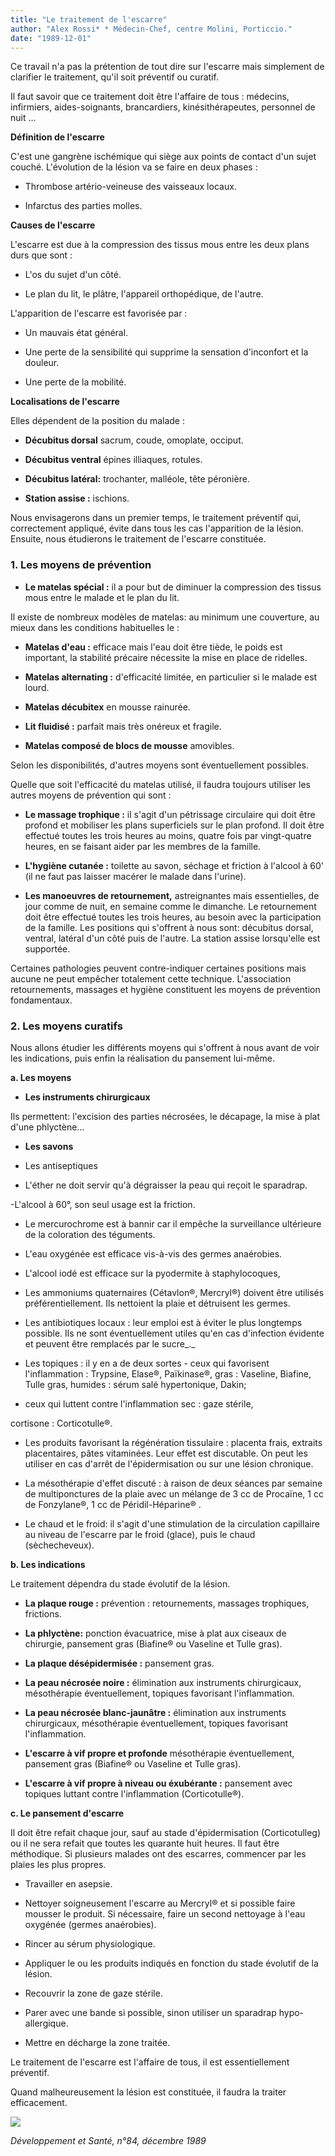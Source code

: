 ```yaml
---
title: "Le traitement de l'escarre"
author: "Alex Rossi* * Médecin-Chef, centre Molini, Porticcio."
date: "1989-12-01"
---
```


Ce travail n'a pas la prétention de tout dire sur l'escarre mais simplement de clarifier le traitement, qu'il soit préventif ou curatif.

Il faut savoir que ce traitement doit être l'affaire de tous : médecins, infirmiers, aides-soignants, brancardiers, kinésithérapeutes, personnel de nuit ...

**Définition de l'escarre**

C'est une gangrène ischémique qui siège aux points de contact d'un sujet couché. L'évolution de la lésion va se faire en deux phases :

*   Thrombose artério-veineuse des vaisseaux locaux.

*   Infarctus des parties molles.

**Causes de l'escarre**

L'escarre est due à la compression des tissus mous entre les deux plans durs que sont :

*   L'os du sujet d'un côté.

*   Le plan du lit, le plâtre, l'appareil orthopédique, de l'autre.

L'apparition de l'escarre est favorisée par :

*   Un mauvais état général.

*   Une perte de la sensibilité qui supprime la sensation d'inconfort et la douleur.

*   Une perte de la mobilité.

**Localisations de l'escarre**

Elles dépendent de la position du malade :

- **Décubitus dorsal** sacrum, coude, omoplate, occiput.

- **Décubitus ventral** épines illiaques, rotules.

- **Décubitus latéral:** trochanter, malléole, tête péronière.

- **Station assise :** ischions.

Nous envisagerons dans un premier temps, le traitement préventif qui, correctement appliqué, évite dans tous les cas l'apparition de la lésion. Ensuite, nous étudierons le traitement de l'escarre constituée.

### **1. Les moyens de prévention**

*   **Le matelas spécial :** il a pour but de diminuer la compression des tissus mous entre le malade et le plan du lit.

Il existe de nombreux modèles de matelas: au minimum une couverture, au mieux dans les conditions habituelles le :

- **Matelas d'eau :** efficace mais l'eau doit être tiède, le poids est important, la stabilité précaire nécessite la mise en place de ridelles.

- **Matelas alternating :** d'efficacité limitée, en particulier si le malade est lourd.

- **Matelas décubitex** en mousse rainurée.

- **Lit fluidisé :** parfait mais très onéreux et fragile.

- **Matelas composé de blocs de mousse** amovibles.

Selon les disponibilités, d'autres moyens sont éventuellement possibles.

Quelle que soit l'efficacité du matelas utilisé, il faudra toujours utiliser les autres moyens de prévention qui sont :

*   **Le massage trophique :** il s'agit d'un pétrissage circulaire qui doit être profond et mobiliser les plans superficiels sur le plan profond. Il doit être effectué toutes les trois heures au moins, quatre fois par vingt-quatre heures, en se faisant aider par les membres de la famille.

*   **L'hygiène cutanée :** toilette au savon, séchage et friction à l'alcool à 60' (il ne faut pas laisser macérer le malade dans l'urine).

*   **Les manoeuvres de retournement,** astreignantes mais essentielles, de jour comme de nuit, en semaine comme le dimanche. Le retournement doit être effectué toutes les trois heures, au besoin avec la participation de la famille. Les positions qui s'offrent à nous sont: décubitus dorsal, ventral, latéral d'un côté puis de l'autre. La station assise lorsqu'elle est supportée.

Certaines pathologies peuvent contre-indiquer certaines positions mais aucune ne peut empêcher totalement cette technique. L'association retournements, massages et hygiène constituent les moyens de prévention fondamentaux.

### **2. Les moyens curatifs**

Nous allons étudier les différents moyens qui s'offrent à nous avant de voir les indications, puis enfin la réalisation du pansement lui-même.

**a. Les moyens**

*   **Les instruments chirurgicaux**

Ils permettent: l'excision des parties nécrosées, le décapage, la mise à plat d'une phlyctène...

*   **Les savons**

*   Les antiseptiques

- L'éther ne doit servir qu'à dégraisser la peau qui reçoit le sparadrap.

-L'alcool à 60°, son seul usage est la friction.

- Le mercurochrome est à bannir car il empêche la surveillance ultérieure de la coloration des téguments.

- L'eau oxygénée est efficace vis-à-vis des germes anaérobies.

- L'alcool iodé est efficace sur la pyodermite à staphylocoques,

- Les ammoniums quaternaires (Cétavlon®, Mercryl®) doivent être utilisés préférentiellement. Ils nettoient la plaie et détruisent les germes.

- Les antibiotiques locaux : leur emploi est à éviter le plus longtemps possible. Ils ne sont éventuellement utiles qu'en cas d'infection évidente et peuvent être remplacés par le sucre_._

- Les topiques : il y en a de deux sortes - ceux qui favorisent l'inflammation : Trypsine, Elase®, Païkinase®, gras : Vaseline, Biafine, Tulle gras, humides : sérum salé hypertonique, Dakin;

- ceux qui luttent contre l'inflammation sec : gaze stérile,

cortisone : Corticotulle®.

- Les produits favorisant la régénération tissulaire : placenta frais, extraits placentaires, pâtes vitaminées. Leur effet est discutable. On peut les utiliser en cas d'arrêt de l'épidermisation ou sur une lésion chronique.

- La mésothérapie d'effet discuté : à raison de deux séances par semaine de multiponctures de la plaie avec un mélange de 3 cc de Procaïne, 1 cc de Fonzylane®, 1 cc de Péridil-Héparine® .

- Le chaud et le froid: il s'agit d'une stimulation de la circulation capillaire au niveau de l'escarre par le froid (glace), puis le chaud (sèchecheveux).

**b. Les indications**

Le traitement dépendra du stade évolutif de la lésion.

*   **La plaque rouge :** prévention : retournements, massages trophiques, frictions.

*   **La phlyctène:** ponction évacuatrice, mise à plat aux ciseaux de chirurgie, pansement gras (Biafine® ou Vaseline et Tulle gras).

*   **La plaque désépidermisée :** pansement gras.

*   **La peau nécrosée noire :** élimination aux instruments chirurgicaux, mésothérapie éventuellement, topiques favorisant l'inflammation.

*   **La peau nécrosée blanc-jaunâtre :** élimination aux instruments chirurgicaux, mésothérapie éventuellement, topiques favorisant l'inflammation.

*   **L'escarre à vif propre et profonde** mésothérapie éventuellement, pansement gras (Biafine® ou Vaseline et Tulle gras).

*   **L'escarre à vif propre à niveau ou éxubérante :** pansement avec topiques luttant contre l'inflammation (Corticotulle®).

**c. Le pansement d'escarre**

Il doit être refait chaque jour, sauf au stade d'épidermisation (Corticotulleg) ou il ne sera refait que toutes les quarante huit heures. Il faut être méthodique. Si plusieurs malades ont des escarres, commencer par les plaies les plus propres.

*   Travailler en asepsie.

*   Nettoyer soigneusement l'escarre au Mercryl® et si possible faire mousser le produit. Si nécessaire, faire un second nettoyage à l'eau oxygénée (germes anaérobies).
*   Rincer au sérum physiologique.

*   Appliquer le ou les produits indiqués en fonction du stade évolutif de la lésion.

*   Recouvrir la zone de gaze stérile.

*   Parer avec une bande si possible, sinon utiliser un sparadrap hypo-allergique.

*   Mettre en décharge la zone traitée.

Le traitement de l'escarre est l'affaire de tous, il est essentiellement préventif.

Quand malheureusement la lésion est constituée, il faudra la traiter efficacement.

![](i403-1.jpg)


_Développement et Santé, n°84, décembre 1989_